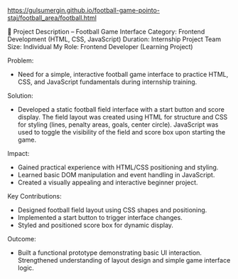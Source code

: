 
https://gulsumergin.github.io/football-game-pointo-staj/football_area/football.html 

📄 Project Description – Football Game Interface
Category: Frontend Development (HTML, CSS, JavaScript)
Duration: Internship Project
Team Size: Individual
My Role: Frontend Developer (Learning Project)

Problem:
- Need for a simple, interactive football game interface to practice HTML, CSS, and JavaScript fundamentals during internship training.

Solution:
- Developed a static football field interface with a start button and score display. The field layout was created using HTML for structure and CSS for styling (lines, penalty areas, goals, center circle). JavaScript was used to toggle the visibility of the field and score box upon starting the game.

Impact:

- Gained practical experience with HTML/CSS positioning and styling.
- Learned basic DOM manipulation and event handling in JavaScript.
- Created a visually appealing and interactive beginner project.

Key Contributions:

- Designed football field layout using CSS shapes and positioning.
- Implemented a start button to trigger interface changes.
- Styled and positioned score box for dynamic display.

Outcome:

- Built a functional prototype demonstrating basic UI interaction.
Strengthened understanding of layout design and simple game interface logic.

